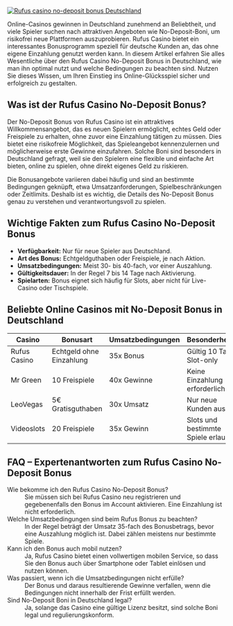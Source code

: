 [![Rufus casino no-deposit bonus Deutschland](https://123-caf.pages.dev/gitsignup.png)](https://vrmoo.ru/Bt82HjjY)

<p>Online-Casinos gewinnen in Deutschland zunehmend an Beliebtheit, und viele Spieler suchen nach attraktiven Angeboten wie No-Deposit-Boni, um risikofrei neue Plattformen auszuprobieren. Rufus Casino bietet ein interessantes Bonusprogramm speziell für deutsche Kunden an, das ohne eigene Einzahlung genutzt werden kann. In diesem Artikel erfahren Sie alles Wesentliche über den Rufus Casino No-Deposit Bonus in Deutschland, wie man ihn optimal nutzt und welche Bedingungen zu beachten sind. Nutzen Sie dieses Wissen, um Ihren Einstieg ins Online-Glücksspiel sicher und erfolgreich zu gestalten.</p>  <h2>Was ist der Rufus Casino No-Deposit Bonus?</h2> <p>Der No-Deposit Bonus von Rufus Casino ist ein attraktives Willkommensangebot, das es neuen Spielern ermöglicht, echtes Geld oder Freispiele zu erhalten, ohne zuvor eine Einzahlung tätigen zu müssen. Dies bietet eine risikofreie Möglichkeit, das Spieleangebot kennenzulernen und möglicherweise erste Gewinne einzufahren. Solche Boni sind besonders in Deutschland gefragt, weil sie den Spielern eine flexible und einfache Art bieten, online zu spielen, ohne direkt eigenes Geld zu riskieren.</p> <p>Die Bonusangebote variieren dabei häufig und sind an bestimmte Bedingungen geknüpft, etwa Umsatzanforderungen, Spielbeschränkungen oder Zeitlimits. Deshalb ist es wichtig, die Details des No-Deposit Bonus genau zu verstehen und verantwortungsvoll zu spielen.</p>  <h2>Wichtige Fakten zum Rufus Casino No-Deposit Bonus</h2> <ul>   <li><strong>Verfügbarkeit:</strong> Nur für neue Spieler aus Deutschland.</li>   <li><strong>Art des Bonus:</strong> Echtgeldguthaben oder Freispiele, je nach Aktion.</li>   <li><strong>Umsatzbedingungen:</strong> Meist 30- bis 40-fach, vor einer Auszahlung.</li>   <li><strong>Gültigkeitsdauer:</strong> In der Regel 7 bis 14 Tage nach Aktivierung.</li>   <li><strong>Spielarten:</strong> Bonus eignet sich häufig für Slots, aber nicht für Live-Casino oder Tischspiele.</li> </ul>  <h2>Beliebte Online Casinos mit No-Deposit Bonus in Deutschland</h2> <table>   <thead>     <tr>       <th>Casino</th>       <th>Bonusart</th>       <th>Umsatzbedingungen</th>       <th>Besonderheiten</th>     </tr>   </thead>   <tbody>     <tr>       <td>Rufus Casino</td>       <td>Echtgeld ohne Einzahlung</td>       <td>35x Bonus</td>       <td>Gültig 10 Tage, Slot-only</td>     </tr>     <tr>       <td>Mr Green</td>       <td>10 Freispiele</td>       <td>40x Gewinne</td>       <td>Keine Einzahlung erforderlich</td>     </tr>     <tr>       <td>LeoVegas</td>       <td>5€ Gratisguthaben</td>       <td>30x Umsatz</td>       <td>Nur neue Kunden aus DE</td>     </tr>     <tr>       <td>Videoslots</td>       <td>20 Freispiele</td>       <td>35x Gewinn</td>       <td>Slots und bestimmte Spiele erlaubt</td>     </tr>   </tbody> </table>  <h2>FAQ – Expertenantworten zum Rufus Casino No-Deposit Bonus</h2> <dl>   <dt>Wie bekomme ich den Rufus Casino No-Deposit Bonus?</dt>   <dd>Sie müssen sich bei Rufus Casino neu registrieren und gegebenenfalls den Bonus im Account aktivieren. Eine Einzahlung ist nicht erforderlich.</dd>    <dt>Welche Umsatzbedingungen sind beim Rufus Bonus zu beachten?</dt>   <dd>In der Regel beträgt der Umsatz 35-fach des Bonusbetrags, bevor eine Auszahlung möglich ist. Dabei zählen meistens nur bestimmte Spiele.</dd>    <dt>Kann ich den Bonus auch mobil nutzen?</dt>   <dd>Ja, Rufus Casino bietet einen vollwertigen mobilen Service, so dass Sie den Bonus auch über Smartphone oder Tablet einlösen und nutzen können.</dd>    <dt>Was passiert, wenn ich die Umsatzbedingungen nicht erfülle?</dt>   <dd>Der Bonus und daraus resultierende Gewinne verfallen, wenn die Bedingungen nicht innerhalb der Frist erfüllt werden.</dd>    <dt>Sind No-Deposit Boni in Deutschland legal?</dt>   <dd>Ja, solange das Casino eine gültige Lizenz besitzt, sind solche Boni legal und regulierungskonform.</dd> </dl>